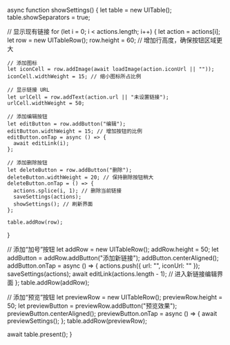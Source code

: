 async function showSettings() {
  let table = new UITable();
  table.showSeparators = true;

  // 显示现有链接
  for (let i = 0; i < actions.length; i++) {
    let action = actions[i];
    let row = new UITableRow();
    row.height = 60; // 增加行高度，确保按钮区域更大

    // 添加图标
    let iconCell = row.addImage(await loadImage(action.iconUrl || ""));
    iconCell.widthWeight = 15; // 缩小图标所占比例

    // 显示链接 URL
    let urlCell = row.addText(action.url || "未设置链接");
    urlCell.widthWeight = 50;

    // 添加编辑按钮
    let editButton = row.addButton("编辑");
    editButton.widthWeight = 15; // 增加按钮的比例
    editButton.onTap = async () => {
      await editLink(i);
    };

    // 添加删除按钮
    let deleteButton = row.addButton("删除");
    deleteButton.widthWeight = 20; // 保持删除按钮稍大
    deleteButton.onTap = () => {
      actions.splice(i, 1); // 删除当前链接
      saveSettings(actions);
      showSettings(); // 刷新界面
    };

    table.addRow(row);
  }

  // 添加“加号”按钮
  let addRow = new UITableRow();
  addRow.height = 50;
  let addButton = addRow.addButton("添加新链接");
  addButton.centerAligned();
  addButton.onTap = async () => {
    actions.push({ url: "", iconUrl: "" });
    saveSettings(actions);
    await editLink(actions.length - 1); // 进入新链接编辑界面
  };
  table.addRow(addRow);

  // 添加“预览”按钮
  let previewRow = new UITableRow();
  previewRow.height = 50;
  let previewButton = previewRow.addButton("预览效果");
  previewButton.centerAligned();
  previewButton.onTap = async () => {
    await previewSettings();
  };
  table.addRow(previewRow);

  await table.present();
}
